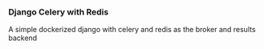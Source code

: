 ### Django Celery with Redis

A simple dockerized django with celery and redis as the broker and results backend

